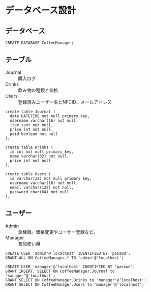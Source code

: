 # データベース設計

## データベース
```
CREATE DATABASE CoffeeManager;
```

## テーブル
<dl>
  <dt>Journal</dt>
  <dd>購入ログ</dd>
  <dt>Drinks</dt>
  <dd>飲み物の種類と価格</dd>
  <dt>Users</dt>
  <dd>登録済みユーザー名とNFCID、メールアドレス</dd>
</dl>

```
create table Journal (
  date DATETIME not null primary key,
  username varchar(16) not null,
  item text not null,
  price int not null,
  paid boolean not null
);

create table Drinks (
  id int not null primary key,
  name varchar(32) not null,
  price int not null
);

create table Users (
  id varchar(32) not null primary key,
  username varchar(16) not null,
  email varchar(128) not null,
  password char(64) not null
);
```

## ユーザー
<dl>
  <dt>Admin</dt>
  <dd>全権限。価格変更やユーザー登録など。</dd>
  <dt>Manager</dt>
  <dd>普段使い用</dd>
</dl>

```
CREATE USER 'admin'@'localhost' IDENTIFIED BY 'passwd';
GRANT ALL ON CoffeeManager.* TO 'admin'@'localhost';

CREATE USER 'manager'@'localhost' IDENTIFIED BY 'passwd';
GRANT INSERT, SELECT ON CoffeeManager.Journal to 'manager'@'localhost';
GRANT SELECT ON CoffeeManager.Drinks to 'manager'@'localhost';
GRANT SELECT ON CoffeeManager.Users to 'manager'@'localhost';
```
